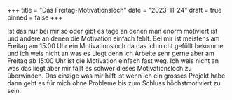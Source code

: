 +++
title = "Das Freitag-Motivationsloch"
date = "2023-11-24"
draft = true
pinned = false
+++


Ist das nur bei mir so oder gibt es tage an denen man enorm motiviert ist und andere an denen die Motivation einfach fehlt. Bei mir ist meistens am Freitag am 15:00 Uhr ein Motivationsloch da das ich nicht gefüllt bekomme und ich weis nicht an was es Liegt denn ich Arbeite sehr gerne aber am Freitag ab 15:00 Uhr ist die Motivation einfach fast weg. Ich weis nicht an was das liegt aber mir fällt es schwer dieses Motivationsloch zu überwinden. Das einzige was mir hilft ist wenn ich ein grosses Projekt habe dann geht es für mich ohne Probleme bis zum Schluss höchstmotiviert zu sein.
